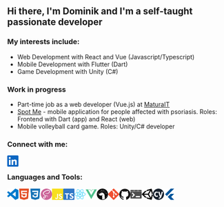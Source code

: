 ## Hi there, I'm Dominik and I'm a self-taught passionate developer

### My interests include: 
- Web Development with React and Vue (Javascript/Typescript)
- Mobile Development with Flutter (Dart)
- Game Development with Unity (C#)

### Work in progress
- Part-time job as a web developer (Vue.js) at  [MaturaIT](https://www.maturait.pl/)
- [Spot Me](https://www.linkedin.com/company/spot-me/) - mobile application for people affected with psoriasis. Roles: Frontend with Dart (app) and React (web)
- Mobile volleyball card game. Roles: Unity/C# developer

### Connect with me:

[<img align="left" alt="Visual Studio Code" width="26px" src="/assets/linkedin.svg" />][linkedin]

<br />

### Languages and Tools:
<img align="left" alt="Visual Studio Code" width="26px" src="/assets/visualstudiocode.svg" />
<img align="left" alt="HTML5" width="26px" src="/assets/html5.svg" />
<img align="left" alt="CSS3" width="26px" src="/assets/css3.svg" />
<img align="left" alt="Sass" width="26px" src="/assets/sass.svg" />
<img align="left" alt="JavaScript" width="26px" src="/assets/javascript.svg" />
<img align="left" alt="TypeScript" width="26px" src="/assets/typescript.svg" />
<img align="left" alt="React" width="26px" src="/assets/react.svg" />
<img align="left" alt="Vue" width="26px" src="/assets/vue.svg" />
<img align="left" alt="Deno" width="26px" src="/assets/deno.svg" />
<img align="left" alt="Git" width="26px" src="/assets/git.svg" />
<img align="left" alt="GitHub" width="26px" src="/assets/github.svg" />
<img align="left" alt="Terminal" width="26px" src="/assets/windowsterminal.svg" />
<img align="left" alt="Unity" width="26px" src="/assets/unity.svg" />
<img align="left" alt="Cypress" width="26px" src="/assets/cypress.svg" />
<img align="left" alt="Flutter" width="26px" src="/assets/flutter.svg" />


<br />
<br />

[linkedin]: https://www.linkedin.com/in/dominik-lasinski/
